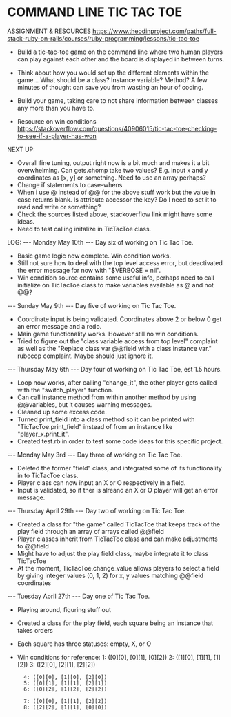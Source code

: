 # COMMAND LINE TIC TAC TOE

ASSIGNMENT & RESOURCES
https://www.theodinproject.com/paths/full-stack-ruby-on-rails/courses/ruby-programming/lessons/tic-tac-toe
* Build a tic-tac-toe game on the command line where two human players can play against each other and the board is 
displayed in between turns.
* Think about how you would set up the different elements within the game… What should be a class? Instance variable? 
Method? A few minutes of thought can save you from wasting an hour of coding.
* Build your game, taking care to not share information between classes any more than you have to.

* Resource on win conditions https://stackoverflow.com/questions/40906015/tic-tac-toe-checking-to-see-if-a-player-has-won


NEXT UP:
- Overall fine tuning, output right now is a bit much and makes it a bit overwhelming. Can gets.chomp take two values? E.g. input x and y coordinates as [x, y] or something. Need to use an array perhaps?
- Change if statements to case-whens
- When i use @ instead of @@ for the above stuff work but the value in case returns blank. Is attribute accessor the key? Do I need to set it to read and write or something? 
- Check the sources listed above, stackoverflow link might have some ideas. 
- Need to test calling initalize in TicTacToe class.



LOG:
--- Monday May 10th ---
Day six of working on Tic Tac Toe.
- Basic game logic now complete. Win condition works.
- Still not sure how to deal with the top level access error, but deactivated the error message for now with "$VERBOSE = nil".
- Win condition source contains some useful info, perhaps need to call initialize on TicTacToe class to make variables available as @ and not @@?

--- Sunday May 9th ---
Day five of working on Tic Tac Toe.
- Coordinate input is being validated. Coordinates above 2 or below 0 get an error message and a redo.
- Main game functionality works. However still no win conditions.
- Tried to figure out the "class variable access from top level" complaint as well as the "Replace class var @@field with a class instance var." rubocop complaint. Maybe should just ignore it.


--- Thursday May 6th ---
Day four of working on Tic Tac Toe, est 1.5 hours.
- Loop now works, after calling "change_it", the other player gets called with the "switch_player" function.
- Can call instance method from within another method by using @@variables, but it causes warning messages.
- Cleaned up some excess code.
- Turned print_field into a class method so it can be printed with "TicTacToe.print_field" instead of from an instance like "player_x.print_it".
- Created test.rb in order to test some code ideas for this specific project.

--- Monday May 3rd ---
Day three of working on Tic Tac Toe.
- Deleted the former "field" class, and integrated some of its functionality in to TicTacToe class.
- Player class can now input an X or O respectively in a field.
- Input is validated, so if ther is alreand an X or O player will get an error message.

--- Thursday April 29th ---
Day two of working on Tic Tac Toe. 
- Created a class for "the game" called TicTacToe that keeps track of the play field through an array of arrays called @@field
- Player classes inherit from TicTacToe class and can make adjustments to @@field
- Might have to adjust the play field class, maybe integrate it to class TicTacToe
- At the moment, TicTacToe.change_value allows players to select a field by giving integer values (0, 1, 2) for x, y values matching @@field coordinates

--- Tuesday April 27th ---
Day one of Tic Tac Toe.
- Playing around, figuring stuff out
- Created a class for the play field, each square being an instance that takes orders
- Each square has three statuses: empty, X, or O
- Win conditions for reference:
        1: ([0][0], [0][1], [0][2])
        2: ([1][0], [1][1], [1][2])
        3: ([2][0], [2][1], [2][2])

        4: ([0][0], [1][0], [2][0])
        5: ([0][1], [1][1], [2][1])
        6: ([0][2], [1][2], [2][2])

        7: ([0][0], [1][1], [2][2])
        8: ([2][2], [1][1], [0][0])
